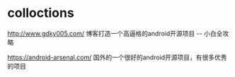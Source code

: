 # colloctions

http://www.gdky005.com/ 博客打造一个高逼格的android开源项目 -- 小白全攻略

https://android-arsenal.com/ 国外的一个很好的android开源项目，有很多优秀的项目
